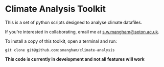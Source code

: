 # Climate Analysis Toolkit

This is a set of python scripts designed to analyse climate datafiles.

If you're interested in collaborating, email me at s.w.mangham@soton.ac.uk.

To install a copy of this toolkit, open a terminal and run:
```
git clone git@github.com:smangham/climate-analysis
```

**This code is currently in development and not all features will work**

